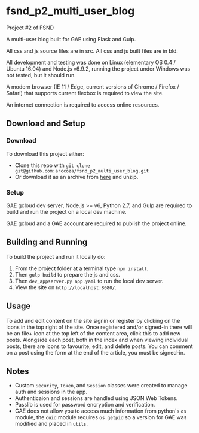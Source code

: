 # fsnd_p2_multi_user_blog

Project #2 of FSND

A multi-user blog built for GAE using Flask and Gulp.

All css and js source files are in src. All css and js built files are in bld.

All development and testing was done on Linux (elementary OS 0.4 / Ubuntu 16.04) and Node.js v6.9.2, running the project under Windows was not tested, but it should run.

A modern browser (IE 11 / Edge, current versions of Chrome / Firefox / Safari) that supports current flexbox is required to view the site.

An internet connection is required to access online resources.

## Download and Setup

### Download
To download this project either:
- Clone this repo with `git clone git@github.com:arccoza/fsnd_p2_multi_user_blog.git`
- Or download it as an archive from [here](https://github.com/arccoza/fsnd_p2_multi_user_blog/archive/master.zip) and unzip.

### Setup

GAE gcloud dev server, Node.js >= v6, Python 2.7, and Gulp are required to build and run the project on a local dev machine.

GAE gcloud and a GAE account are required to publish the project online.

## Building and Running
To build the project and run it locally do:

1. From the project folder at a terminal type `npm install`.
2. Then `gulp build` to prepare the js and css.
3. Then `dev_appserver.py app.yaml` to run the local dev server.
4. View the site on `http://localhost:8080/`.

## Usage
To add and edit content on the site signin or register by clicking on the icons in the top right of the site.
Once registered and/or signed-in there will be an file+ icon at the top left of the content area, click this to add new posts.
Alongside each post, both in the index and when viewing individual posts, there are icons to favourite, edit, and delete posts.
You can comment on a post using the form at the end of the article, you must be signed-in.

## Notes

- Custom `Security`, `Token`, and `Session` classes were created to manage auth and sessions in the app.
- Authenticaion and sessions are handled using JSON Web Tokens.
- Passlib is used for password encryption and verification.
- GAE does not allow you to access much information from python's `os` module, the `cuid` module requires `os.getpid` so a version for GAE was modified and placed in `utils`.